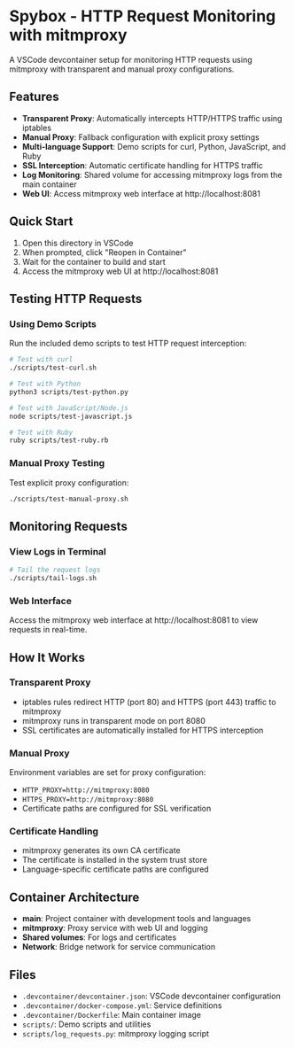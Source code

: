 # Spybox - HTTP Request Monitoring with mitmproxy

A VSCode devcontainer setup for monitoring HTTP requests using mitmproxy with transparent and manual proxy configurations.

## Features

- **Transparent Proxy**: Automatically intercepts HTTP/HTTPS traffic using iptables
- **Manual Proxy**: Fallback configuration with explicit proxy settings
- **Multi-language Support**: Demo scripts for curl, Python, JavaScript, and Ruby
- **SSL Interception**: Automatic certificate handling for HTTPS traffic
- **Log Monitoring**: Shared volume for accessing mitmproxy logs from the main container
- **Web UI**: Access mitmproxy web interface at http://localhost:8081

## Quick Start

1. Open this directory in VSCode
2. When prompted, click "Reopen in Container"
3. Wait for the container to build and start
4. Access the mitmproxy web UI at http://localhost:8081

## Testing HTTP Requests

### Using Demo Scripts

Run the included demo scripts to test HTTP request interception:

```bash
# Test with curl
./scripts/test-curl.sh

# Test with Python
python3 scripts/test-python.py

# Test with JavaScript/Node.js
node scripts/test-javascript.js

# Test with Ruby
ruby scripts/test-ruby.rb
```

### Manual Proxy Testing

Test explicit proxy configuration:

```bash
./scripts/test-manual-proxy.sh
```

## Monitoring Requests

### View Logs in Terminal

```bash
# Tail the request logs
./scripts/tail-logs.sh
```

### Web Interface

Access the mitmproxy web interface at http://localhost:8081 to view requests in real-time.

## How It Works

### Transparent Proxy

- iptables rules redirect HTTP (port 80) and HTTPS (port 443) traffic to mitmproxy
- mitmproxy runs in transparent mode on port 8080
- SSL certificates are automatically installed for HTTPS interception

### Manual Proxy

Environment variables are set for proxy configuration:
- `HTTP_PROXY=http://mitmproxy:8080`
- `HTTPS_PROXY=http://mitmproxy:8080`
- Certificate paths are configured for SSL verification

### Certificate Handling

- mitmproxy generates its own CA certificate
- The certificate is installed in the system trust store
- Language-specific certificate paths are configured

## Container Architecture

- **main**: Project container with development tools and languages
- **mitmproxy**: Proxy service with web UI and logging
- **Shared volumes**: For logs and certificates
- **Network**: Bridge network for service communication

## Files

- `.devcontainer/devcontainer.json`: VSCode devcontainer configuration
- `.devcontainer/docker-compose.yml`: Service definitions
- `.devcontainer/Dockerfile`: Main container image
- `scripts/`: Demo scripts and utilities
- `scripts/log_requests.py`: mitmproxy logging script